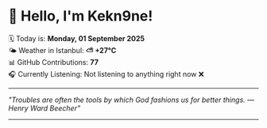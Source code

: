 # 👋 Hello, I'm Kekn9ne!

🗓️ Today is: **Monday, 01 September 2025**  
🌤️ Weather in Istanbul: **⛅️  +27°C**  
📊 GitHub Contributions: **77**  
🎧 Currently Listening: Not listening to anything right now ❌

---

_"Troubles are often the tools by which God fashions us for better things. — *Henry Ward Beecher*"_

---
